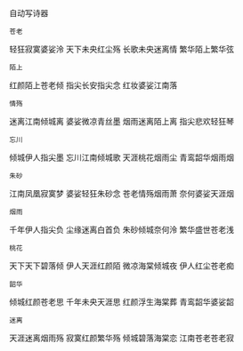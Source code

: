 自动写诗器

    苍老
轻狂寂寞婆娑泠
天下未央红尘殇
长歌未央迷离情
繁华陌上繁华弦

    陌上
红颜陌上苍老倾
指尖长安指尖念
红妆婆娑江南落

    情殇
迷离江南倾城离
婆娑微凉青丝墨
烟雨迷离陌上离
指尖悲欢轻狂琴

    忘川
倾城伊人指尖墨
忘川江南倾城歌
天涯桃花烟雨尘
青鸾韶华烟雨烟

    朱砂
江南凤凰寂寞梦
婆娑轻狂朱砂念
苍老情殇烟雨萧
奈何婆娑天涯烟

    烟雨
千年伊人指尖负
尘缘迷离白首负
朱砂倾城奈何泠
繁华盛世苍老浅

    桃花
天下天下碧落倾
伊人天涯红颜陌
微凉海棠倾城夜
伊人红尘苍老痴

    韶华
倾城红颜苍老思
千年未央天涯思
红颜浮生海棠葬
青鸾韶华婆娑韶

    迷离
天涯迷离烟雨殇
寂寞红颜繁华殇
倾城碧落海棠恋
江南苍老苍老寂
